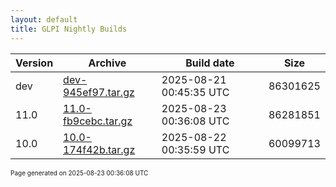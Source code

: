 ```yaml
---
layout: default
title: GLPI Nightly Builds
---
```


Version|Archive|Build date|Size
---|---|---|---
dev|[dev-945ef97.tar.gz](dev-945ef97.tar.gz)|2025-08-21 00:45:35 UTC|86301625
11.0|[11.0-fb9cebc.tar.gz](11.0-fb9cebc.tar.gz)|2025-08-23 00:36:08 UTC|86281851
10.0|[10.0-174f42b.tar.gz](10.0-174f42b.tar.gz)|2025-08-22 00:35:59 UTC|60099713

<font size="1">Page generated on 2025-08-23 00:36:08 UTC</font>
